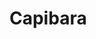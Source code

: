 # Capibara
<!DOCTYPE html>
<html>
  <head>
    <meta name="CapiBara">
    <title> CapiBeads
  </head>
</html>
